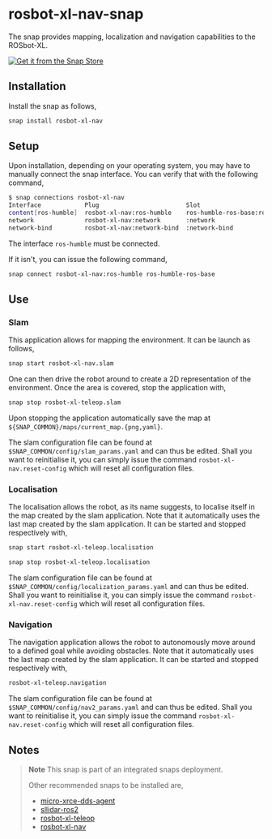 # rosbot-xl-nav-snap

The snap provides mapping, localization and navigation capabilities
to the ROSbot-XL.

[![Get it from the Snap Store](https://snapcraft.io/static/images/badges/en/snap-store-black.svg)](https://snapcraft.io/rosbot-xl-nav)

## Installation

Install the snap as follows,

```bash
snap install rosbot-xl-nav
```

## Setup

Upon installation, depending on your operating system,
you may have to manually connect the snap interface.
You can verify that with the following command,

```bash
$ snap connections rosbot-xl-nav
Interface            Plug                        Slot                            Notes
content[ros-humble]  rosbot-xl-nav:ros-humble    ros-humble-ros-base:ros-humble  manual
network              rosbot-xl-nav:network       :network                        -
network-bind         rosbot-xl-nav:network-bind  :network-bind                   -

```

The interface `ros-humble` must be connected.

If it isn't, you can issue the following command,

```bash
snap connect rosbot-xl-nav:ros-humble ros-humble-ros-base
```

## Use

### Slam

This application allows for mapping the environment.
It can be launch as follows,

```bash
snap start rosbot-xl-nav.slam
```

One can then drive the robot around to create a 2D representation of the environment.
Once the area is covered, stop the application with,

```bash
snap stop rosbot-xl-teleop.slam
```

Upon stopping the application automatically save the map at `${SNAP_COMMON}/maps/current_map.{png,yaml}`.

The slam configuration file can be found at `$SNAP_COMMON/config/slam_params.yaml` and can thus be edited.
Shall you want to reinitialise it,
you can simply issue the command `rosbot-xl-nav.reset-config` which will reset all configuration files.

### Localisation

The localisation allows the robot, as its name suggests,
to localise itself in the map created by the slam application.
Note that it automatically uses the last map created by the slam application.
It can be started and stopped respectively with,

```bash
snap start rosbot-xl-teleop.localisation
```

```bash
snap stop rosbot-xl-teleop.localisation
```

The slam configuration file can be found at `$SNAP_COMMON/config/localization_params.yaml` and can thus be edited.
Shall you want to reinitialise it,
you can simply issue the command `rosbot-xl-nav.reset-config` which will reset all configuration files.

### Navigation

The navigation application allows the robot to autonomously move around to a defined goal while avoiding obstacles.
Note that it automatically uses the last map created by the slam application.
It can be started and stopped respectively with,

```bash
rosbot-xl-teleop.navigation
```

The slam configuration file can be found at `$SNAP_COMMON/config/nav2_params.yaml` and can thus be edited.
Shall you want to reinitialise it,
you can simply issue the command `rosbot-xl-nav.reset-config` which will reset all configuration files.

## Notes

> **Note**
> This snap is part of an integrated snaps deployment.
> 
> Other recommended snaps to be installed are,
> 
> - [micro-xrce-dds-agent](LINK)
> - [sllidar-ros2](https://snapcraft.io/sllidar-ros2)
> - [rosbot-xl-teleop](https://snapcraft.io/rosbot-xl-teleop)
> - [rosbot-xl-nav](https://snapcraft.io/rosbot-xl-nav)
